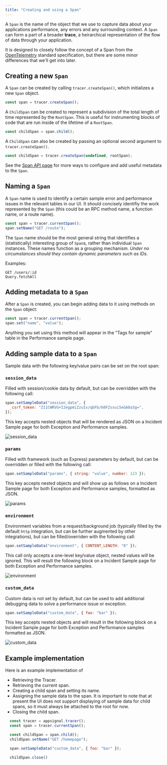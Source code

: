 ```yaml
---
title: "Creating and using a Span"
---
```


A `Span` is the name of the object that we use to capture data about your applications performance, any errors and any surrounding context. A `Span` can form a part of a broader **trace**, a heirarchical representation of the flow of data through your application.

It is designed to closely follow the concept of a Span from the [OpenTelemetry](https://github.com/open-telemetry/opentelemetry-specification) standard specification, but there are some minor differences that we'll get into later.

## Creating a new `Span`

A `Span` can be created by calling `tracer.createSpan()`, which initializes a new `Span` object.

```js
const span = tracer.createSpan();
```

A `ChildSpan` can be created to represent a subdivision of the total length of time represented by the `RootSpan`. This is useful for instrumenting blocks of code that are run inside of the lifetime of a `RootSpan`.

```js
const childSpan = span.child();
```

A `ChildSpan` can also be created by passing an optional second argument to `tracer.createSpan()`.

```js
const childSpan = tracer.createSpan(undefined, rootSpan);
```

See the [Span API page](span-api.html) for more ways to configure and add useful metadata to the `Span`.

## Naming a `Span`

A `Span` name is used to identify a certain sample error and performance issues in the relevant tables in our UI. It should concisely identifiy the work represented by the `Span` (this could be an RPC method name, a function name, or a route name).

```js
const span = tracer.currentSpan();
span.setName("GET /route");
```

The `Span` name should be the most general string that identifies a (statistically) interesting group of `Span`s, rather than individual `Span` instances. These names function as a grouping mechanism. _Under no circumstances should they contain dynamic parameters such as IDs._

Examples:

```
GET /users/:id
Query.fetchAll
```

## Adding metadata to a `Span`

After a `Span` is created, you can begin adding data to it using methods on the `Span` object:

```js
const span = tracer.currentSpan();
span.set("name", "value");
```

Anything you set using this method will appear in the "Tags for sample" table in the Performance sample page.

## Adding sample data to a `Span`

Sample data with the following key/value pairs can be set on the root span:

### `session_data`

Filled with session/cookie data by default, but can be overridden with the following call:

```js
span.setSampleData("session_data", {
  _csrf_token: "Z11CWRVG+I2egpmiZzuIx/qbFb/60FZssui5eGA8a3g=",
});
```

This key accepts nested objects that will be rendered as JSON on a Incident Sample page for both Exception and Performance samples.

![session_data](/assets/images/screenshots/sample_data/session_data.png)

### `params`

Filled with framework (such as Express) parameters by default, but can be overridden or filled with the following call:

```js
span.setSampleData("params", { string: "value", number: 123 });
```

This key accepts nested objects and will show up as follows on a Incident Sample page for both Exception and Performance samples, formatted as JSON.

![params](/assets/images/screenshots/sample_data/params.png)

### `environment`

Environment variables from a request/background job (typically filled by the default `http` integration, but can be further augmented by other integrations), but can be filled/overriden with the following call:

```js
span.setSampleData("environment", { CONTENT_LENGTH: "0" });
```

This call only accepts a one-level key/value object, nested values will be ignored.
This will result the following block on a Incident Sample page for both Exception and Performance samples.

![environment](/assets/images/screenshots/sample_data/environment.png)

### `custom_data`

Custom data is not set by default, but can be used to add additional debugging data to solve a performance issue or exception.

```js
span.setSampleData("custom_data", { foo: "bar" });
```

This key accepts nested objects and will result in the following block on a Incident Sample page for both Exception and Performance samples formatted as JSON.

![custom_data](/assets/images/screenshots/sample_data/custom_data.png)
## Example implementation
Here is an example implementation of

- Retrieving the Tracer.
- Retrieving the current span.
- Creating a child span and setting its name.
- Assigning the sample data to the span. It is important to note that at present the UI does not support displaying of sample data for child spans, so it must always be attached to the root for now.
- Closing the child span.

```js
  const tracer = appsignal.tracer();
  const span = tracer.currentSpan();

  const childSpan = span.child();
  childSpan.setName("GET /homepage");

  span.setSampleData("custom_data", { foo: "bar" });

  childSpan.close()
```
